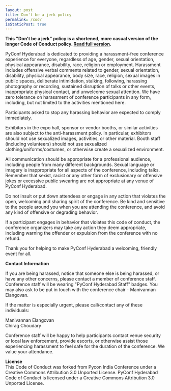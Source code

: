 ```yaml
---
layout: post
title: Don't be a jerk policy
permalink: /cod/
isStaticPost: true
---
```


__This "Don't be a jerk" policy is a shortened, more casual version of the longer Code of Conduct policy. [Read full version](http://meta.wikimedia.org/wiki/Don%27t_be_a_dick).__


PyConf Hyderabad is dedicated to providing a harassment-free conference experience for everyone, regardless of age, gender, sexual orientation, physical appearance, disability, race, religion or employment. Harassment includes offensive verbal comments related to gender, sexual orientation, disability, physical appearance, body size, race, religion, sexual images in public spaces, deliberate intimidation, stalking, following, harassing photography or recording, sustained disruption of talks or other events, inappropriate physical contact, and unwelcome sexual attention. We have zero tolerance on harassment of conference participants in any form, including, but not limited to the activities mentioned here.

Participants asked to stop any harassing behavior are expected to comply immediately.

Exhibitors in the expo hall, sponsor or vendor booths, or similar activities are also subject to the anti-harassment policy. In particular, exhibitors should not use sexualized images, activities, or other material. Booth staff (including volunteers) should not use sexualized clothing/uniforms/costumes, or otherwise create a sexualized environment.

All communication should be appropriate for a professional audience, including people from many different backgrounds. Sexual language or imagery is inappropriate for all aspects of the conference, including talks. Remember that sexist, racist or any other form of exclusionary or offensive jokes or excessive public swearing are not appropriate at any venue of PyConf Hyderabad.

Do not insult or put down attendees or engage in any action that violates the open, welcoming and sharing spirit of the conference. Be kind and sensitive to the people around you when you are attending the conference, and avoid any kind of offensive or degrading behavior.

If a participant engages in behavior that violates this code of conduct, the conference organizers may take any action they deem appropriate, including warning the offender or expulsion from the conference with no refund.

Thank you for helping to make PyConf Hyderabad a welcoming, friendly event for all.

<b>Contact Information</b>

If you are being harassed, notice that someone else is being harassed, or have any other concerns, please contact a member of conference staff. Conference staff will be wearing "PyConf Hyderabad Staff" badges.
You may also ask to be put in touch with the conference chair - Manivannan Elangovan.

If the matter is especially urgent, please call/contact any of these individuals:

Manivannan Elangovan<br/>
Chirag Choudary<br/>

Conference staff will be happy to help participants contact venue security or local law enforcement, provide escorts, or otherwise assist those experiencing harassment to feel safe for the duration of the conference. We value your attendance.

<b>License</b><br>
This Code of Conduct was forked from Pycon India Conference under a Creative Commons Attribution 3.0 Unported License.
PyConf Hyderabad Code of Conduct is licensed under a Creative Commons Attribution 3.0 Unported License.



<img class="img-responsive feature-image" src="{{ site.baseurl }}/img/posts/cod.jpg" style="display:none">